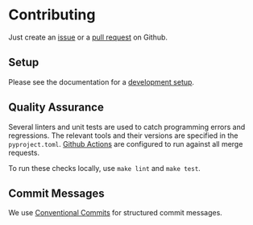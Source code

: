 <!--
SPDX-FileCopyrightText: AISEC Pentesting Team

SPDX-License-Identifier: CC0-1.0
-->

# Contributing

Just create an [issue](https://docs.github.com/en/issues) or a [pull request](https://docs.github.com/en/pull-requests) on Github.

## Setup

Please see the documentation for a [development setup](https://fraunhofer-aisec.github.io/gallia/setup.html).

## Quality Assurance

Several linters and unit tests are used to catch programming errors and regressions.
The relevant tools and their versions are specified in the `pyproject.toml`.
[Github Actions](https://docs.github.com/en/actions) are configured to run against all merge requests.

To run these checks locally, use `make lint` and `make test`.

## Commit Messages

We use [Conventional Commits](https://www.conventionalcommits.org/en/v1.0.0/) for structured commit messages.

